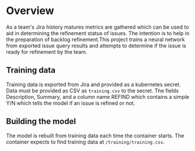 # Overview

As a team's Jira history matures metrics are gathered which can be used to aid in determining the refinement status of issues. The intention is to help in the preparation of backlog refinement.This project trains a neural network from exported issue query results and attempts to determine if the issue is ready for refinement by the team.  

## Training data

Training data is exported from Jira and provided as a kubernetes secret. Data must be provided as CSV as `training.csv` to the secret. The fields Description, Summary, and a column name REFIND which contains a simple Y/N which tells the model if an issue is refined or not.

## Building the model

The model is rebuilt from training data each time the container starts. The container expects to find training data at `/training/training.csv`.

